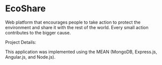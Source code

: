 # EcoShare
Web platform that encourages people to take action to protect the environment and share it with the rest of the world. Every small action contributes to the bigger cause.

Project Details:

This application was implemented using the MEAN (MongoDB, Express.js, Angular.js, and Node.js).
